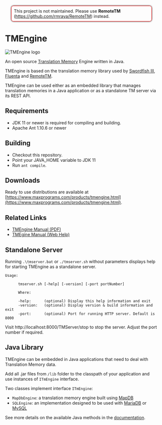 <div style="margin:20px; border:1px solid red; border-radius: 8px; padding: 8px; box-shadow:0px 0px 4px;">This project is not maintained. Please use <b>RemoteTM</b> (<a href="https://github.com/rmraya/RemoteTM">https://github.com/rmraya/RemoteTM</a>) instead.

</div>

# TMEngine

<img src="https://www.maxprograms.com/images/tmengine_s.png" alt="TMEngine logo"/>

An open source [Translation Memory](https://en.wikipedia.org/wiki/Translation_memory) Engine written in Java.

TMEngine is based on the translation memory library used by [Swordfish III](https://www.maxprograms.com/products/swordfish.html), [Fluenta](https://www.maxprograms.com/products/fluenta.html) and [RemoteTM](https://www.maxprograms.com/products/remotetm.html).

TMEngine can be used either as an embedded library that manages translation memories in a Java application or as a standalone TM server via its REST API.

## Requirements

- JDK 11 or newer is required for compiling and building.
- Apache Ant 1.10.6 or newer

## Building

- Checkout this repository.
- Point your JAVA_HOME variable to JDK 11
- Run `ant compile`.

## Downloads

Ready to use distributions are available at [https://www.maxprograms.com/products/tmengine.html](https://www.maxprograms.com/products/tmengine.html).

## Related Links

- [TMEngine Manual (PDF)](https://www.maxprograms.com/support/tmengine.pdf)
- [TMEgine Manual (Web Help)](https://www.maxprograms.com/support/tmengine.html)

## Standalone Server

Running `.\tmserver.bat` or `./tmserver.sh` without parameters displays help for starting TMEngine as a standalone server.
```
Usage:
                
      tmserver.sh [-help] [-version] [-port portNumber]
                
      Where:
                
      -help:      (optional) Display this help information and exit
      -version:   (optional) Display version & build information and exit
      -port:      (optional) Port for running HTTP server. Default is 8000
```

Visit http://localhost:8000/TMServer/stop to stop the server. Adjust the port number if required.

## Java Library

TMEngine can be embedded in Java applications that need to deal with Translation Memory data.

Add all .jar files from `/lib` folder to the classpath of your application and use instances of `ITmEngine` interface.

Two classes implement interface `ITmEngine`:

- `MapDbEngine`: a translation memory engine built using [MapDB](http://mapdb.org)
- `SQLEngine`: an implementation designed to be used with [MariaDB](https://mariadb.org/) or [MySQL](https://www.mysql.com/)

See more details on the available Java methods in the [documentation](https://www.maxprograms.com/support/tmengine/TMEngine.html).
